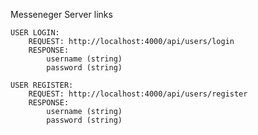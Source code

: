 Messeneger Server links

    USER LOGIN: 
        REQUEST: http://localhost:4000/api/users/login
        RESPONSE: 
            username (string)
            password (string)

    USER REGISTER:
        REQUEST: http://localhost:4000/api/users/register
        RESPONSE:
            username (string)
            password (string)